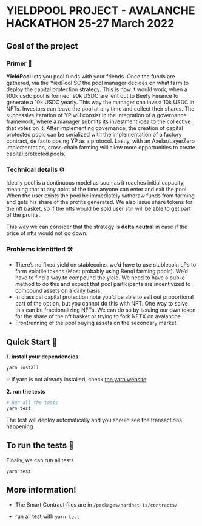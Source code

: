 # YIELDPOOL PROJECT - AVALANCHE HACKATHON 25-27 March 2022

## Goal of the project

### Primer 🧠


**YieldPool** lets you pool funds with your friends. Once the funds are gathered, via the YiedPool SC the pool manager decides on what farm to deploy the capital protection strategy. 
This is how it would work, when a 100k usdc pool is formed. 90k USDC are lent out to Beefy Finance to generate a 10k USDC yearly. This way the manager can invest 10k USDC in NFTs. 
Investors can leave the pool at any time and collect their shares. 
The successive iteration of YP will consist in the integration of a governance framework, where a manager submits its investment idea to the collective that votes on it. 
After implementing governance, the creation of capital protected pools can be serialized with the implementation of a factory contract, de facto posing YP as a protocol. 
Lastly, with an Axelar/LayerZero implementation, cross-chain farming will allow more opportunities to create capital protected pools. 

### Technical details ⚙️

Ideally pool is a continuous model as soon as it reaches initial capacity, meaning that at any point of the time anyone can enter and exit the pool. When the user exists the pool he immediately withdraw funds from farming and gets his share of the profits generated. We also issue share tokens for the nft basket, so if the nfts would be sold user still will be able to get part of the profits.

This way we can consider that the strategy is **delta neutral** in case if the price of nfts would not go down.

### Problems identified 🛠️

- There’s no fixed yield on stablecoins, we’d have to use stablecoin LPs to farm volatile tokens (Most probably using Benqi farming pools). We’d have to find a way to compound the yield. We need to have a public method to do this and expect that pool participants are incentivized to compound assets on a daily basis
- In classical capital protection note you’d be able to sell out proportional part of the option, but you cannot do this with NFT. One way to solve this can be fractionalizing NFTs. We can do so by issuing our own token for the share of the nft basket or trying to fork NFTX on avalanche
- Frontrunning of the pool buying assets on the secondary market



## Quick Start 🏁

**1. install your dependencies**

   ```bash
   yarn install
   ```
💡 if yarn is not already installed, check [the yarn website](https://classic.yarnpkg.com/lang/en/docs/install/#debian-stable)

**2. run the tests**
```bash
# Run all the tests
yarn test
```
The test will deploy automatically and you should see the transactions happening


## To run the tests 🧪

Finally, we can run all tests
```
yarn test
```

## More information!

- The Smart Contract files are in ```/packages/hardhat-ts/contracts/```

- run all test with ```yarn test```

